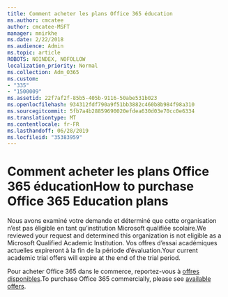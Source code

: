 ```yaml
---
title: Comment acheter les plans Office 365 éducation
ms.author: cmcatee
author: cmcatee-MSFT
manager: mnirkhe
ms.date: 2/22/2018
ms.audience: Admin
ms.topic: article
ROBOTS: NOINDEX, NOFOLLOW
localization_priority: Normal
ms.collection: Adm_O365
ms.custom:
- "335"
- "1500009"
ms.assetid: 22f7af2f-85b5-405b-9116-50abe531b023
ms.openlocfilehash: 934312fdf790a9f51bb3882c460b8b984f98a310
ms.sourcegitcommit: 5fb7a4b28859690020efdea630d03e70cc0e6334
ms.translationtype: MT
ms.contentlocale: fr-FR
ms.lasthandoff: 06/28/2019
ms.locfileid: "35383959"
---
```

# <a name="how-to-purchase-office-365-education-plans"></a><span data-ttu-id="a7377-102">Comment acheter les plans Office 365 éducation</span><span class="sxs-lookup"><span data-stu-id="a7377-102">How to purchase Office 365 Education plans</span></span>

<span data-ttu-id="a7377-103">Nous avons examiné votre demande et déterminé que cette organisation n’est pas éligible en tant qu’institution Microsoft qualifiée scolaire.</span><span class="sxs-lookup"><span data-stu-id="a7377-103">We reviewed your request and determined this organization is not eligible as a Microsoft Qualified Academic Institution.</span></span> <span data-ttu-id="a7377-104">Vos offres d’essai académiques actuelles expireront à la fin de la période d’évaluation.</span><span class="sxs-lookup"><span data-stu-id="a7377-104">Your current academic trial offers will expire at the end of the trial period.</span></span>
  
<span data-ttu-id="a7377-105">Pour acheter Office 365 dans le commerce, reportez-vous à [offres disponibles](https://go.microsoft.com/fwlink/p/?linkid=868433).</span><span class="sxs-lookup"><span data-stu-id="a7377-105">To purchase Office 365 commercially, please see [available offers](https://go.microsoft.com/fwlink/p/?linkid=868433).</span></span>
  